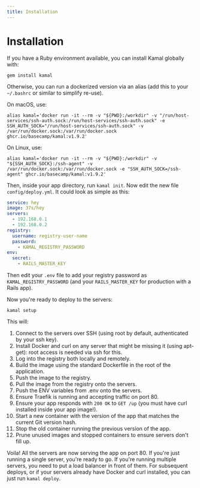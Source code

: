 ```yaml
---
title: Installation
---
```


# Installation

If you have a Ruby environment available, you can install Kamal globally with:

```shell
gem install kamal
```

Otherwise, you can run a dockerized version via an alias (add this to your `~/.bashrc` or similar to simplify re-use).

On macOS, use:

```shell
alias kamal='docker run -it --rm -v "${PWD}:/workdir" -v "/run/host-services/ssh-auth.sock:/run/host-services/ssh-auth.sock" -e SSH_AUTH_SOCK="/run/host-services/ssh-auth.sock" -v /var/run/docker.sock:/var/run/docker.sock ghcr.io/basecamp/kamal:v1.9.2'
```

On Linux, use:

```shell
alias kamal='docker run -it --rm -v "${PWD}:/workdir" -v "${SSH_AUTH_SOCK}:/ssh-agent" -v /var/run/docker.sock:/var/run/docker.sock -e "SSH_AUTH_SOCK=/ssh-agent" ghcr.io/basecamp/kamal:v1.9.2'
```

Then, inside your app directory, run `kamal init`. Now edit the new file `config/deploy.yml`. It could look as simple as this:

```yaml
service: hey
image: 37s/hey
servers:
  - 192.168.0.1
  - 192.168.0.2
registry:
  username: registry-user-name
  password:
    - KAMAL_REGISTRY_PASSWORD
env:
  secret:
    - RAILS_MASTER_KEY
```

Then edit your `.env` file to add your registry password as `KAMAL_REGISTRY_PASSWORD` (and your `RAILS_MASTER_KEY` for production with a Rails app).

Now you're ready to deploy to the servers:

```shell
kamal setup
```

This will:

1. Connect to the servers over SSH (using root by default, authenticated by your ssh key).
2. Install Docker and curl on any server that might be missing it (using apt-get): root access is needed via ssh for this.
3. Log into the registry both locally and remotely.
4. Build the image using the standard Dockerfile in the root of the application.
5. Push the image to the registry.
6. Pull the image from the registry onto the servers.
7. Push the ENV variables from .env onto the servers.
8. Ensure Traefik is running and accepting traffic on port 80.
9. Ensure your app responds with `200 OK` to `GET /up` (you must have curl installed inside your app image!).
10. Start a new container with the version of the app that matches the current Git version hash.
11. Stop the old container running the previous version of the app.
12. Prune unused images and stopped containers to ensure servers don't fill up.

Voila! All the servers are now serving the app on port 80. If you're just running a single server, you're ready to go. If you're running multiple servers, you need to put a load balancer in front of them. For subsequent deploys, or if your servers already have Docker and curl installed, you can just run `kamal deploy`.
